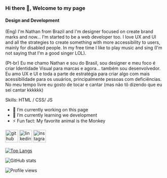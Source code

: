 ### Hi there 👋, Welcome to my page
#### Design and Development
(Eng) I'm Nathan from Brazil and I'm designer focused on create brand marks and now... I'm started to be a web developer too. I love UX and UI and all the strategies to create something with more accessibility to users, mainly for disabled people. In my free time I like to play music and sing (I'm not saying that I'm a good singer LOL). 

(Pt-br) Eu me chamo Nathan e sou do Brasil, sou designer e meu foco é criar Identidade Visual para marcas e agora... também sou desenvolvedor. Eu amo UX e UI e toda a parte de estratégia para criar algo com mais acessibilidade para os usuários, principalmente pessoas com deficiências. No meu tempo livre eu gosto de tocar e cantar (mas não tô dizendo que eu sei cantar kkkkkk) 

Skills:  HTML / CSS/ JS

- 🔭 I’m currently working on this page 
- 🌱 I’m currently learning we development 
- ⚡ Fun fact: My favorite animal is the Monkey 


[<img src='https://cdn.jsdelivr.net/npm/simple-icons@3.0.1/icons/github.svg' alt='github' height='40'>](https://github.com/nathanparente)  [<img src='https://cdn.jsdelivr.net/npm/simple-icons@3.0.1/icons/linkedin.svg' alt='linkedin' height='40'>](https://www.linkedin.com/in/https://www.linkedin.com/in/nathanvieira-ofc//)  [<img src='https://cdn.jsdelivr.net/npm/simple-icons@3.0.1/icons/instagram.svg' alt='instagram' height='40'>](https://www.instagram.com/@nvdesign.oficial/)  

[![Top Langs](https://github-readme-stats.vercel.app/api/top-langs/?username=nathanparente)](https://github.com/anuraghazra/github-readme-stats)

![GitHub stats](https://github-readme-stats.vercel.app/api?username=nathanparente&show_icons=true)  

![Profile views](https://gpvc.arturio.dev/nathanparente)  
